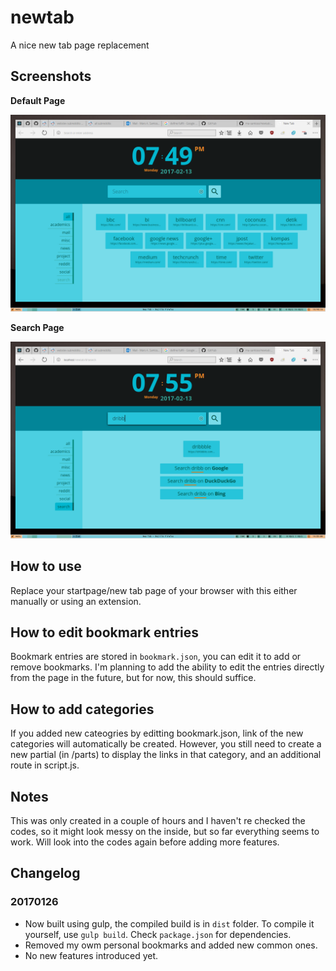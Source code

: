 # newtab
A nice new tab page replacement

## Screenshots

**Default Page**

![Default](https://raw.githubusercontent.com/ma-santoso/newtab/master/screenshots/default.png)

**Search Page**

![Search](https://raw.githubusercontent.com/ma-santoso/newtab/master/screenshots/search.png)

## How to use

Replace your startpage/new tab page of your browser with this either manually or using an extension.

## How to edit bookmark entries

Bookmark entries are stored in `bookmark.json`, you can edit it to add or remove bookmarks. I'm planning to add the ability to edit the entries directly from the page in the future, but for now, this should suffice.

## How to add categories

If you added new cateogries by editting bookmark.json, link of the new categories will automatically be created. However, you still need to create a new partial (in /parts) to display the links in that category, and an additional route in script.js.

## Notes

This was only created in a couple of hours and I haven't re checked the codes, so it might look messy on the inside, but so far everything seems to work. Will look into the codes again before adding more features.

## Changelog

### 20170126

* Now built using gulp, the compiled build is in `dist` folder. To compile it yourself, use `gulp build`. Check `package.json` for dependencies.
* Removed my owm personal bookmarks and added new common ones.
* No new features introduced yet.
